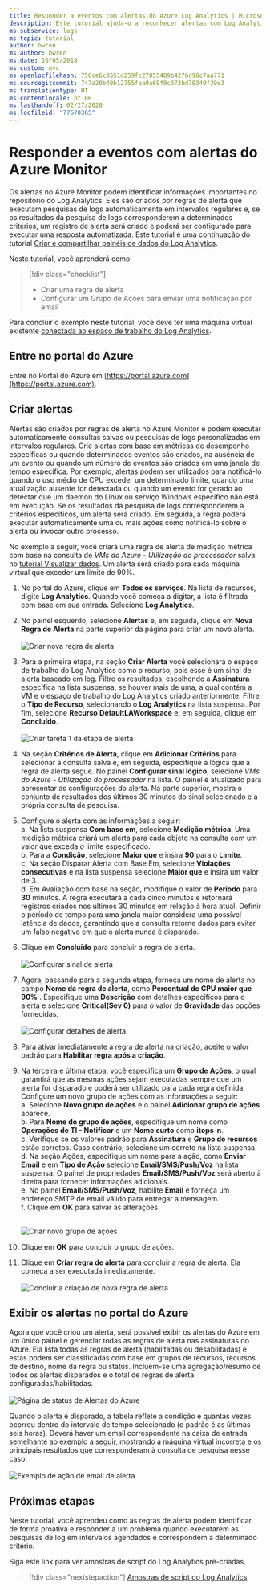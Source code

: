 ```yaml
---
title: Responder a eventos com alertas do Azure Log Analytics | Microsoft Docs
description: Este tutorial ajuda-o a reconhecer alertas com Log Analytics para identificar informações importantes no workspace e notificá-lo proativamente sobre problemas ou invocar ações para tentar corrigi-los.
ms.subservice: logs
ms.topic: tutorial
author: bwren
ms.author: bwren
ms.date: 10/05/2018
ms.custom: mvc
ms.openlocfilehash: 756ce6c8551d259fc27855489b4276d90c7aa771
ms.sourcegitcommit: 747a20b40b12755faa0a69f0c373bd79349f39e3
ms.translationtype: HT
ms.contentlocale: pt-BR
ms.lasthandoff: 02/27/2020
ms.locfileid: "77670365"
---
```

# <a name="respond-to-events-with-azure-monitor-alerts"></a>Responder a eventos com alertas do Azure Monitor
Os alertas no Azure Monitor podem identificar informações importantes no repositório do Log Analytics. Eles são criados por regras de alerta que executam pesquisas de logs automaticamente em intervalos regulares e, se os resultados da pesquisa de logs corresponderem a determinados critérios, um registro de alerta será criado e poderá ser configurado para executar uma resposta automatizada.  Este tutorial é uma continuação do tutorial [Criar e compartilhar painéis de dados do Log Analytics](tutorial-logs-dashboards.md).   

Neste tutorial, você aprenderá como:

> [!div class="checklist"]
> * Criar uma regra de alerta
> * Configurar um Grupo de Ações para enviar uma notificação por email

Para concluir o exemplo neste tutorial, você deve ter uma máquina virtual existente [conectada ao espaço de trabalho do Log Analytics](../../azure-monitor/learn/quick-collect-azurevm.md).  

## <a name="sign-in-to-azure-portal"></a>Entre no portal do Azure
Entre no Portal do Azure em [https://portal.azure.com](https://portal.azure.com). 

## <a name="create-alerts"></a>Criar alertas
Alertas são criados por regras de alerta no Azure Monitor e podem executar automaticamente consultas salvas ou pesquisas de logs personalizadas em intervalos regulares.  Crie alertas com base em métricas de desempenho específicas ou quando determinados eventos são criados, na ausência de um evento ou quando um número de eventos são criados em uma janela de tempo específica.  Por exemplo, alertas podem ser utilizados para notificá-lo quando o uso médio de CPU exceder um determinado limite, quando uma atualização ausente for detectada ou quando um evento for gerado ao detectar que um daemon do Linux ou serviço Windows específico não está em execução.  Se os resultados da pesquisa de logs corresponderem a critérios específicos, um alerta será criado. Em seguida, a regra poderá executar automaticamente uma ou mais ações como notificá-lo sobre o alerta ou invocar outro processo. 

No exemplo a seguir, você criará uma regra de alerta de medição métrica com base na consulta de *VMs do Azure - Utilização do processador*  salva no [tutorial Visualizar dados](tutorial-logs-dashboards.md).  Um alerta será criado para cada máquina virtual que exceder um limite de 90%.  

1. No portal do Azure, clique em **Todos os serviços**. Na lista de recursos, digite **Log Analytics**. Quando você começa a digitar, a lista é filtrada com base em sua entrada. Selecione **Log Analytics**.
2. No painel esquerdo, selecione **Alertas** e, em seguida, clique em **Nova Regra de Alerta** na parte superior da página para criar um novo alerta.<br><br> ![Criar nova regra de alerta](./media/tutorial-response/alert-rule-02.png)<br>
3. Para a primeira etapa, na seção **Criar Alerta** você selecionará o espaço de trabalho do Log Analytics como o recurso, pois esse é um sinal de alerta baseado em log.  Filtre os resultados, escolhendo a **Assinatura** específica na lista suspensa, se houver mais de uma, a qual contém a VM e o espaço de trabalho do Log Analytics criado anteriormente.  Filtre o **Tipo de Recurso**, selecionando o **Log Analytics** na lista suspensa.  Por fim, selecione **Recurso** **DefaultLAWorkspace** e, em seguida, clique em **Concluído**.<br><br> ![Criar tarefa 1 da etapa de alerta](./media/tutorial-response/alert-rule-03.png)<br>
4. Na seção **Critérios de Alerta**, clique em **Adicionar Critérios** para selecionar a consulta salva e, em seguida, especifique a lógica que a regra de alerta segue.  No painel **Configurar sinal lógico**, selecione *VMs do Azure - Utilização do processador* na lista.  O painel é atualizado para apresentar as configurações do alerta.  Na parte superior, mostra o conjunto de resultados dos últimos 30 minutos do sinal selecionado e a própria consulta de pesquisa.  
5. Configure o alerta com as informações a seguir:  
   a. Na lista suspensa **Com base em**, selecione **Medição métrica**.  Uma medição métrica criará um alerta para cada objeto na consulta com um valor que exceda o limite especificado.  
   b. Para a **Condição**, selecione **Maior que** e insira **90** para o **Limite**.  
   c. Na seção Disparar Alerta com Base Em, selecione **Violações consecutivas** e na lista suspensa selecione **Maior que** e insira um valor de 3.  
   d. Em Avaliação com base na seção, modifique o valor de **Período** para **30** minutos. A regra executará a cada cinco minutos e retornará registros criados nos últimos 30 minutos em relação à hora atual.  Definir o período de tempo para uma janela maior considera uma possível latência de dados, garantindo que a consulta retorne dados para evitar um falso negativo em que o alerta nunca é disparado.  
6. Clique em **Concluído** para concluir a regra de alerta.<br><br> ![Configurar sinal de alerta](./media/tutorial-response/alert-signal-logic-02.png)<br> 
7. Agora, passando para a segunda etapa, forneça um nome de alerta no campo **Nome da regra de alerta**, como **Percentual de CPU maior que 90%** .  Especifique uma **Descrição** com detalhes específicos para o alerta e selecione **Critical(Sev 0)** para o valor de **Gravidade** das opções fornecidas.<br><br> ![Configurar detalhes de alerta](./media/tutorial-response/alert-signal-logic-04.png)<br>
8. Para ativar imediatamente a regra de alerta na criação, aceite o valor padrão para **Habilitar regra após a criação**.
9. Na terceira e última etapa, você especifica um **Grupo de Ações**, o qual garantirá que as mesmas ações sejam executadas sempre que um alerta for disparado e poderá ser utilizado para cada regra definida.  Configure um novo grupo de ações com as informações a seguir:  
   a. Selecione **Novo grupo de ações** e o painel **Adicionar grupo de ações** aparece.  
   b. Para **Nome do grupo de ações**, especifique um nome como **Operações de TI - Notificar** e um **Nome curto** como **itops-n**.  
   c. Verifique se os valores padrão para **Assinatura** e **Grupo de recursos** estão corretos. Caso contrário, selecione um correto na lista suspensa.   
   d. Na seção Ações, especifique um nome para a ação, como **Enviar Email** e em **Tipo de Ação** selecione **Email/SMS/Push/Voz** na lista suspensa. O painel de propriedades **Email/SMS/Push/Voz** será aberto à direita para fornecer informações adicionais.  
   e. No painel **Email/SMS/Push/Voz**, habilite **Email** e forneça um endereço SMTP de email válido para entregar a mensagem.  
   f. Clique em **OK** para salvar as alterações.<br><br> 

    ![Criar novo grupo de ações](./media/tutorial-response/action-group-properties-01.png)

10. Clique em **OK** para concluir o grupo de ações. 
11. Clique em **Criar regra de alerta** para concluir a regra de alerta. Ela começa a ser executada imediatamente.<br><br> ![Concluir a criação de nova regra de alerta](./media/tutorial-response/alert-rule-01.png)<br> 

## <a name="view-your-alerts-in-azure-portal"></a>Exibir os alertas no portal do Azure
Agora que você criou um alerta, será possível exibir os alertas do Azure em um único painel e gerenciar todas as regras de alerta nas assinaturas do Azure. Ela lista todas as regras de alerta (habilitadas ou desabilitadas) e estas podem ser classificadas com base em grupos de recursos, recursos de destino, nome da regra ou status. Incluem-se uma agregação/resumo de todos os alertas disparados e o total de regras de alerta configuradas/habilitadas.<br><br> ![Página de status de Alertas do Azure](./media/tutorial-response/azure-alerts-02.png)  

Quando o alerta é disparado, a tabela reflete a condição e quantas vezes ocorreu dentro do intervalo de tempo selecionado (o padrão é as últimas seis horas).  Deverá haver um email correspondente na caixa de entrada semelhante ao exemplo a seguir, mostrando a máquina virtual incorreta e os principais resultados que corresponderam à consulta de pesquisa nesse caso.<br><br> ![Exemplo de ação de email de alerta](./media/tutorial-response/azure-alert-email-notification-01.png)

## <a name="next-steps"></a>Próximas etapas
Neste tutorial, você aprendeu como as regras de alerta podem identificar de forma proativa e responder a um problema quando executarem as pesquisas de log em intervalos agendados e correspondem a determinado critério.

Siga este link para ver amostras de script do Log Analytics pré-criadas.  

> [!div class="nextstepaction"]
> [Amostras de script do Log Analytics](../../azure-monitor/platform/powershell-samples.md)
